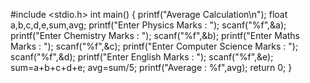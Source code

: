 #include <stdio.h>
int main()
{
  printf("Average Calculation\n");
  float a,b,c,d,e,sum,avg;
  printf("Enter Physics Marks : ");
  scanf("%f",&a);
  printf("Enter Chemistry Marks : ");
  scanf("%f",&b);
  printf("Enter Maths Marks : ");
  scanf("%f",&c);
  printf("Enter Computer Science Marks : ");
  scanf("%f",&d);
  printf("Enter English Marks : ");
  scanf("%f",&e);
  sum=a+b+c+d+e;
  avg=sum/5;
  printf("Average : %f",avg);
  return 0;
 }
